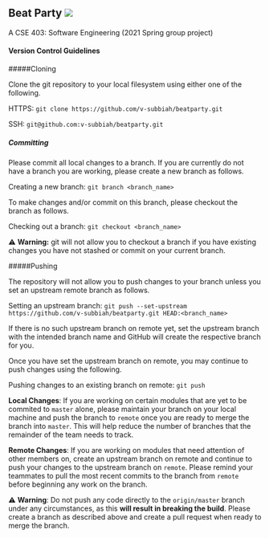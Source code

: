 ## Beat Party ![](https://travis-ci.com/v-subbiah/beatparty.svg?token=MWpStGKXXEjsTeLgMJyz&branch=master)

A CSE 403: Software Engineering (2021 Spring group project)



#### Version Control Guidelines

#####Cloning

Clone the git repository to your local filesystem using either one of the following.

HTTPS: `git clone https://github.com/v-subbiah/beatparty.git`

SSH: `git@github.com:v-subbiah/beatparty.git`



##### Committing

Please commit all local changes to a branch. If you are currently do not have a branch you are working, please create a new branch as follows.

Creating a new branch: `git branch <branch_name>`

To make changes and/or commit on this branch, please checkout the branch as follows.

Checking out a branch: `git checkout <branch_name>`

⚠️ **Warning:** git will not allow you to checkout a branch if you have existing changes you have not stashed or commit on your current branch.



#####Pushing

The repository will not allow you to push changes to your branch unless you set an upstream remote branch as follows.

Setting an upstream branch: `git push --set-upstream https://github.com/v-subbiah/beatparty.git HEAD:<branch_name>`

If there is no such upstream branch on remote yet, set the upstream branch with the intended branch name and GitHub will create the respective branch for you.

Once you have set the upstream branch on remote, you may continue to push changes using the following.

Pushing changes to an existing branch on remote: `git push`



**Local Changes**: If you are working on certain modules that are yet to be commited to `master` alone, please maintain your branch on your local machine and push the branch to `remote` once you are ready to merge the branch into `master`. This will help reduce the number of branches that the remainder of the team needs to track.

**Remote Changes**: If you are working on modules that need attention of other members on, create an upstream branch on remote and continue to push your changes to the upstream branch on `remote`.  Please remind your teammates to pull the most recent commits to the branch from `remote` before beginning any work on the branch.



⚠️ **Warning**: Do not push any code directly to the `origin/master` branch under any circumstances, as this **will result in breaking the build**. Please create a branch as described above and create a pull request when ready to merge the branch.











